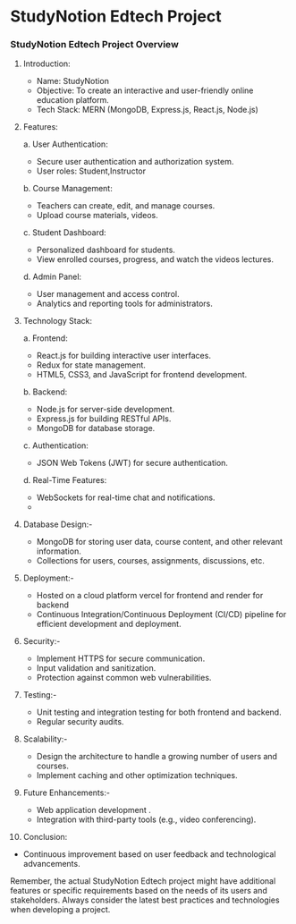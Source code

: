 # StudyNotion Edtech Project
### StudyNotion Edtech Project Overview

1. Introduction:
   - Name: StudyNotion 
   - Objective: To create an interactive and user-friendly online education platform.
   - Tech Stack: MERN (MongoDB, Express.js, React.js, Node.js)

2. Features:

   a. User Authentication:
   - Secure user authentication and authorization system.
   - User roles: Student,Instructor
   
   b. Course Management:
   - Teachers can create, edit, and manage courses.
   - Upload course materials, videos.

   c. Student Dashboard:
   - Personalized dashboard for students.
   - View enrolled courses, progress, and watch the videos lectures.

   d. Admin Panel:
   - User management and access control.
   - Analytics and reporting tools for administrators.

3. Technology Stack:



   a. Frontend:
   - React.js for building interactive user interfaces.
   - Redux for state management.
   - HTML5, CSS3, and JavaScript for frontend development.

   b. Backend:
   - Node.js for server-side development.
   - Express.js for building RESTful APIs.
   - MongoDB for database storage.

   c. Authentication:
   - JSON Web Tokens (JWT) for secure authentication.

   d. Real-Time Features:
   - WebSockets for real-time chat and notifications.
   - 
4. Database Design:-
   - MongoDB for storing user data, course content, and other relevant information.
   - Collections for users, courses, assignments, discussions, etc.

5. Deployment:-
   - Hosted on a cloud platform vercel for frontend and render for backend
   - Continuous Integration/Continuous Deployment (CI/CD) pipeline for efficient development and deployment.

6. Security:-
   - Implement HTTPS for secure communication.
   - Input validation and sanitization.
   - Protection against common web vulnerabilities.

7. Testing:-
   - Unit testing and integration testing for both frontend and backend.
   - Regular security audits.

8. Scalability:-
   - Design the architecture to handle a growing number of users and courses.
   - Implement caching and other optimization techniques.

9. Future Enhancements:-
   - Web application development .
   - Integration with third-party tools (e.g., video conferencing).

10. Conclusion:
   - Continuous improvement based on user feedback and technological advancements.

Remember, the actual StudyNotion Edtech project might have additional features or specific requirements based on the needs of its users and stakeholders. Always consider the latest best practices and technologies when developing a project.
